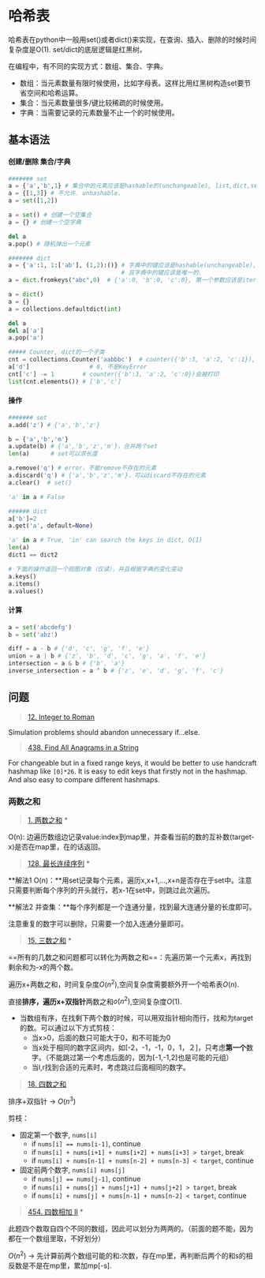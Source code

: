 # 哈希表

哈希表在python中一般用set()或者dict()来实现，在查询、插入、删除的时候时间复杂度是O(1). set/dict的底层逻辑是红黑树。

在编程中，有不同的实现方式：数组、集合、字典。

- 数组：当元素数量有限时候使用，比如字母表。这样比用红黑树构造set要节省空间和哈希运算。
- 集合：当元素数量很多/键比较稀疏的时候使用。
- 字典：当需要记录的元素数量不止一个的时候使用。



## 基本语法

#### 创建/删除 集合/字典

```python
####### set
a = {'a','b',1} # 集合中的元素应该是hashable的(unchangeable), list,dict,set 不能作为元素。
a = {[1,3]} # 不允许. unhashable.
a = set([1,2])

a = set() # 创建一个空集合
a = {} # 创建一个空字典

del a
a.pop() # 随机弹出一个元素

####### dict
a = {'a':1, 1:['ab'], (1,2):()} # 字典中的键应该是hashable(unchangeable), list,dict,set 不允许.
							    # 且字典中的键应该是唯一的.
a = dict.fromkeys("abc",0)  # {'a':0, 'b':0, 'c':0}, 第一个参数应该是iterable的.

a = dict()
a = {}
a = collections.defaultdict(int)

del a
del a['a']
a.pop('a')

##### Counter, dict的一个子类
cnt = collections.Counter('aabbbc')  # counter({'b':3, 'a':2, 'c':1}), 从大到小排序
a['d']                 # 0, 不是KeyError
cnt['c'] -= 1        # counter({'b':3, 'a':2, 'c':0})会被打印
list(cnt.elements()) # ['b','c']
```

#### 操作

```python
####### set
a.add('z') # {'a','b','z'}

b = {'a','b','m'} 
a.update(b) # {'a','b','z','m'}，合并两个set
len(a)      # set可以求长度

a.remove('q') # error，不能remove不存在的元素
a.discard('q') # {'a','b','z','m'}，可以discard不存在的元素
a.clear()  # set()

'a' in a # False

###### dict
a['b']=2
a.get('a', default=None)

'a' in a # True, 'in' can search the keys in dict, O(1)
len(a)
dict1 == dict2

# 下面的操作返回一个视图对象（仅读），并且根据字典的变化变动
a.keys()
a.items()
a.values()
```

#### 计算

```python
a = set('abcdefg')
b = set('abz')

diff = a - b # {'d', 'c', 'g', 'f', 'e'}
union = a | b # {'z', 'b', 'd', 'c', 'g', 'a', 'f', 'e'}
intersection = a & b # {'b', 'a'}
inverse_intersection = a ^ b # {'z', 'e', 'd', 'g', 'f', 'c'}
```

## 问题

> [12. Integer to Roman](https://leetcode.com/problems/integer-to-roman/)

Simulation problems should abandon unnecessary if...else.

> [438. Find All Anagrams in a String](https://leetcode.com/problems/find-all-anagrams-in-a-string/)

For changeable but in a fixed range keys, it would be better to use handcraft hashmap like `[0]*26`. It is easy to edit keys that firstly not in the hashmap. And also easy to compare different hashmaps.

### 两数之和

> [1. 两数之和](https://leetcode.cn/problems/two-sum/) *

O(n): 边遍历数组边记录value:index到map里，并查看当前的数的互补数(target-x)是否在map里，在的话返回。

> [128. 最长连续序列](https://leetcode.cn/problems/longest-consecutive-sequence/) *

**解法1 O(n)：**用set记录每个元素，遍历x,x+1,...,x+n是否存在于set中。注意只需要判断每个序列的开头就行，若x-1在set中，则跳过此次遍历。

**解法2 并查集：**每个序列都是一个连通分量，找到最大连通分量的长度即可。

注意重复的数字可以删除，只需要一个加入连通分量即可。

> [15. 三数之和](https://leetcode.cn/problems/3sum/) *

==所有的几数之和问题都可以转化为两数之和==：先遍历第一个元素x，再找到剩余和为-x的两个数。

遍历x+两数之和，时间复杂度$O(n^2)$,空间复杂度需要额外开一个哈希表$O(n)$.

直接**排序，遍历x+双指针**两数之和$o(n^2)$,空间复杂度$O(1)$.

- 当数组有序，在找剩下两个数的时候，可以用双指针相向而行，找和为target的数。可以通过以下方式剪枝：
  - 当x>0，后面的数只可能大于0，和不可能为0
  - 当x处于相同的数字区间内，如[-2，-1，-1，0，1，２]，只考虑**第一个**数字。（不能跳过第一个考虑后面的，因为[-1,-1,2]也是可能的元组）
  - 当l,r找到合适的元素时，考虑跳过后面相同的数字。

> [18. 四数之和](https://leetcode.cn/problems/4sum/)

排序+双指针 -> $O(n^3)$

剪枝：

- 固定第一个数字, `nums[i]`
  - if `nums[i] == nums[i-1]`, continue
  - if `nums[i] + nums[i+1] + nums[i+2] + nums[i+3] > target`, break
  - if `nums[i] + nums[n-1] + nums[n-2] + nums[n-3] < target`, continue
- 固定前两个数字, `nums[i] nums[j]`
  - if `nums[j] == nums[j-1]`, continue
  - if `nums[i] + nums[j] + nums[j+1] + nums[j+2] > target`, break
  - if `nums[i] + nums[j] + nums[n-1] + nums[n-2] < target`, continue

> [454. 四数相加 II](https://leetcode.cn/problems/4sum-ii/) *

此题四个数取自四个不同的数组，因此可以划分为两两的。（前面的题不能，因为都在一个数组里取，不好划分）

$O(n^2)$ -> 先计算前两个数组可能的和:次数，存在mp里，再判断后两个的和s的相反数是不是在mp里，累加mp[-s].

